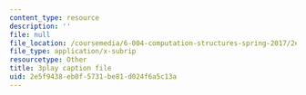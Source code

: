 ```yaml
---
content_type: resource
description: ''
file: null
file_location: /coursemedia/6-004-computation-structures-spring-2017/2e5f9438eb0f5731be81d024f6a5c13a_UuUPG_amkWc.vtt
file_type: application/x-subrip
resourcetype: Other
title: 3play caption file
uid: 2e5f9438-eb0f-5731-be81-d024f6a5c13a
---
```

